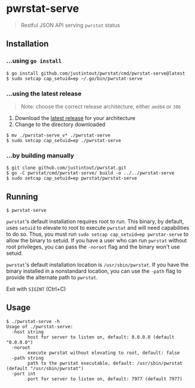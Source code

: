 # pwrstat-serve

> Restful JSON API serving `pwrstat` status

## Installation

### ...using `go install`

```
$ go install github.com/justintout/pwrstat/cmd/pwrstat-serve@latest
$ sudo setcap cap_setuid=ep ~/.go/bin/pwrstat-serve
```

### ...using the latest release

> Note: choose the correct release architecture, either `amd64` or `386`

1. Download the [latest release](https://github.com/justintout/pwrstat/releases/latest) for your architecture
2. Change to the directory downloaded

```
$ mv ./pwrstat-serve_v* ./pwrstat-serve
$ sudo setcap cap_setuid=ep ./pwrstat-serve
```

### ...by building manually

```
$ git clone github.com/justintout/pwrstat.git
$ go -C pwrstat/cmd/pwrstat-serve/ build -o ../../pwrstat-serve
$ sudo setcap cap_setuid=ep pwrstat/pwrstat-serve
```

## Running

```
$ pwrstat-serve
```

`pwrstat`'s default installation requires root to run.
This binary, by default, uses `setuid` to elevate to root to execute `pwrstat` and will need capabilities to do so.
Thus, you must run `sudo setcap cap_setuid=ep pwrstar-serve` to allow the binary to setuid.
If you have a user who can run `pwrstat` without root privileges, you can pass the `-noroot` flag and the binary won't use setuid.

`pwrstat`'s default installation location is `/usr/sbin/pwrstat`.
If you have the binary installed in a nonstandard location, you can use the `-path` flag to provide the alternate path to `pwrstat`.

Exit with `SIGINT` (<key>Ctrl+C</key>)

## Usage

```
$ ./pwrstat-serve -h
Usage of ./pwrstat-serve:
  -host string
        host for server to listen on, default: 0.0.0.0 (default "0.0.0.0")
  -noroot
        execute pwrstat without elevating to root, default: false
  -path string
        path to the pwrstat executable, default: /usr/sbin/pwrstat (default "/usr/sbin/pwrstat")
  -port int
        port for server to listen on, default: 7977 (default 7977)
```

